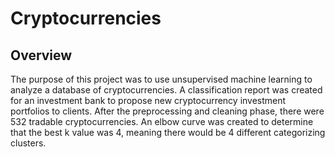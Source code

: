 # Cryptocurrencies

## Overview

The purpose of this project was to use unsupervised machine learning to analyze a database of cryptocurrencies. A classification report was created for an investment bank to propose new cryptocurrency investment portfolios to clients. After the preprocessing and cleaning phase, there were 532 tradable cryptocurrencies. An elbow curve was created to determine that the best k value was 4, meaning there would be 4 different categorizing clusters. 
